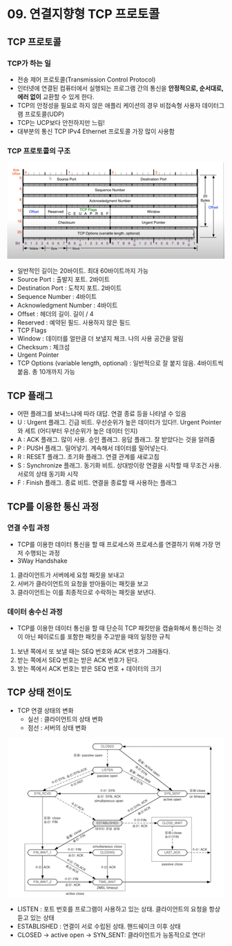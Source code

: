 # 09. 연결지향형 TCP 프로토콜
## TCP 프로토콜
### TCP가 하는 일
- 전송 제어 프로토콜(Transmission Control Protocol)
- 인터넷에 연결된 컴퓨터에서 실행되는 프로그램 간의 통신을 **안정적으로, 순서대로, 에러 없이** 교환할 수 있게 한다.
- TCP의 안정성을 필요로 하지 않은 애플리 케이션의 경우 비접속형 사용자 데이터그램 프로토콜(UDP)
- TCP는 UCP보다 안전하지만 느림!
- 대부분의 통신 TCP IPv4 Ethernet 프로토콜 가장 많이 사용함


### TCP 프로토콜의 구조
![img.png](img.png)

- 일반적인 길이는 20바이트. 최대 60바이트까지 가능
- Source Port : 출발지 포트. 2바이트
- Destination Port : 도착지 포트. 2바이트
- Sequence Number : 4바이트
- Acknowledgment Number : 4바이트
- Offset : 헤더의 길이. 길이 / 4
- Reserved : 예약된 필드. 사용하지 않은 필드
- TCP Flags
- Window : 데이터를 얼만큼 더 보낼지 체크. 나의 사용 공간을 알림
- Checksum : 체크섬
- Urgent Pointer
- TCP Options (variable length, optional) : 일반적으로 잘 붙지 않음. 4바이트씩 붙음. 총 10개까지 가능


## TCP 플래그
- 어떤 플래그를 보내느냐에 따라 대답. 연결 종료 등을 나타낼 수 있음
- U : Urgent 플래그. 긴급 비트. 우선순위가 높은 데이터가 있다!!. Urgent Pointer와 세트 (어디부터 우선순위가 높은 데이터 인지) 
- A : ACK 플래그. 많이 사용. 승인 플래그. 응답 플래그. 잘 받았다는 것을 알려줌
- P : PUSH 플래그. 밀어넣기. 계속해서 데이터를 밀어넣는다.
- R : RESET 플래그. 초기화 플래그. 연결 관계를 새로고침
- S : Synchronize 플래그. 동기화 비트. 상대방이랑 연결을 시작할 때 무조건 사용. 서로의 상태 동기화 시작
- F : Finish 플래그. 종료 비트. 연결을 종료할 때 사용하는 플래그


## TCP를 이용한 통신 과정
### 연결 수립 과정
- TCP를 이용한 데이터 통신을 할 때 프로세스와 프로세스를 연결하기 위해 가장 먼저 수행되는 과정
- 3Way Handshake
1. 클라이언트가 서버에세 요청 패킷을 보내고
2. 서버가 클라이언트의 요청을 받아들이는 패킷을 보고
3. 클라이언트는 이를 최종적으로 수락하는 패킷을 보낸다.

### 데이터 송수신 과정
- TCP를 이용한 데이터 통신을 할 때 단순히 TCP 패킷만을 캡슐화해서 통신하는 것이 아닌 페이로드를 포함한 패킷을 주고받을 때의 일정한 규칙
1. 보낸 쪽에서 또 보낼 때는 SEQ 번호와 ACK 번호가 그래돌다.
2. 받는 쪽에서 SEQ 번호는 받은 ACK 번호가 된다.
3. 받는 쪽에서 ACK 번호는 받은 SEQ 번호 + 데이터의 크기


## TCP 상태 전이도
- TCP 연결 상태의 변화
  - 실선 : 클라이언트의 상태 변화
  - 점선 : 서버의 상태 변화

![img_1.png](img_1.png)

- LISTEN : 포트 번호를 프로그램이 사용하고 있는 상태. 클라이언트의 요청을 항상 듣고 있는 상태
- ESTABLISHED : 연결이 서로 수립된 상태. 핸드쉐이크 이후 상태
- CLOSED -> active open -> SYN_SENT: 클라이언트가 능동적으로 연다!